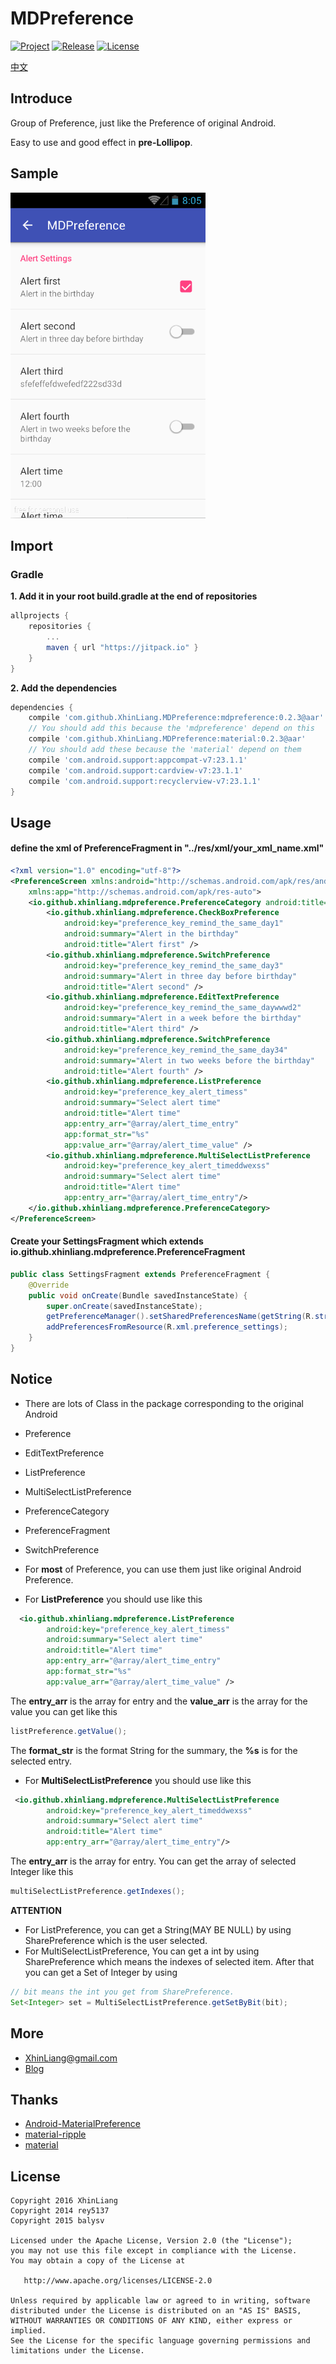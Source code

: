 # MDPreference
[![Project](https://img.shields.io/badge/Android-MDPreference-lightgrey.svg)](https://github.com/XhinLiang/MDPreference)
[![Release](https://jitpack.io/v/XhinLiang/MDPreference.svg)](https://jitpack.io/#XhinLiang/MDPreference)
[![License](https://img.shields.io/badge/license-Apache%202-blue.svg)](http://www.apache.org/licenses/LICENSE-2.0)

[中文](http://xhinliang.github.io/2016/03/11/Think_about_Preference/)

## Introduce
Group of Preference, just like the Preference of original Android.

Easy to use and good effect in **pre-Lollipop**.

## Sample
![Sample](sample.gif)

## Import

### Gradle
**1. Add it in your root build.gradle at the end of repositories**

``` groovy
allprojects {
	repositories {
		...
		maven { url "https://jitpack.io" }
	}
}
```
**2. Add the dependencies**

``` groovy
dependencies {
	compile 'com.github.XhinLiang.MDPreference:mdpreference:0.2.3@aar'
	// You should add this because the 'mdpreference' depend on this
    compile 'com.github.XhinLiang.MDPreference:material:0.2.3@aar'
    // You should add these because the 'material' depend on them
    compile 'com.android.support:appcompat-v7:23.1.1'
    compile 'com.android.support:cardview-v7:23.1.1'
    compile 'com.android.support:recyclerview-v7:23.1.1'
}
```

## Usage

#### define the xml of PreferenceFragment in "../res/xml/your_xml_name.xml"
``` xml
<?xml version="1.0" encoding="utf-8"?>
<PreferenceScreen xmlns:android="http://schemas.android.com/apk/res/android"
    xmlns:app="http://schemas.android.com/apk/res-auto">
    <io.github.xhinliang.mdpreference.PreferenceCategory android:title="Alert Settings">
        <io.github.xhinliang.mdpreference.CheckBoxPreference
            android:key="preference_key_remind_the_same_day1"
            android:summary="Alert in the birthday"
            android:title="Alert first" />
        <io.github.xhinliang.mdpreference.SwitchPreference
            android:key="preference_key_remind_the_same_day3"
            android:summary="Alert in three day before birthday"
            android:title="Alert second" />
        <io.github.xhinliang.mdpreference.EditTextPreference
            android:key="preference_key_remind_the_same_daywwwd2"
            android:summary="Alert in a week before the birthday"
            android:title="Alert third" />
        <io.github.xhinliang.mdpreference.SwitchPreference
            android:key="preference_key_remind_the_same_day34"
            android:summary="Alert in two weeks before the birthday"
            android:title="Alert fourth" />
        <io.github.xhinliang.mdpreference.ListPreference
            android:key="preference_key_alert_timess"
            android:summary="Select alert time"
            android:title="Alert time"
            app:entry_arr="@array/alert_time_entry"
            app:format_str="%s"
            app:value_arr="@array/alert_time_value" />
        <io.github.xhinliang.mdpreference.MultiSelectListPreference
            android:key="preference_key_alert_timeddwexss"
            android:summary="Select alert time"
            android:title="Alert time"
            app:entry_arr="@array/alert_time_entry"/>
    </io.github.xhinliang.mdpreference.PreferenceCategory>
</PreferenceScreen>
```
#### Create your SettingsFragment which extends io.github.xhinliang.mdpreference.PreferenceFragment
``` java
public class SettingsFragment extends PreferenceFragment {
    @Override
    public void onCreate(Bundle savedInstanceState) {
        super.onCreate(savedInstanceState);
        getPreferenceManager().setSharedPreferencesName(getString(R.string.app_name));
        addPreferencesFromResource(R.xml.preference_settings);
    }
}
```

## Notice
- There are lots of Class in the package corresponding to the original Android
 - Preference
 - EditTextPreference
 - ListPreference
 - MultiSelectListPreference
 - PreferenceCategory
 - PreferenceFragment
 - SwitchPreference

- For **most** of Preference, you can use them just like original Android Preference.

- For **ListPreference** you should use like this
``` xml
  <io.github.xhinliang.mdpreference.ListPreference
        android:key="preference_key_alert_timess"
        android:summary="Select alert time"
        android:title="Alert time"
        app:entry_arr="@array/alert_time_entry"
        app:format_str="%s"
        app:value_arr="@array/alert_time_value" />
```
The **entry_arr** is the array for entry and the **value_arr** is the array for the value you can get like this
``` java
listPreference.getValue();
```

The **format_str** is the format String for the summary, the **%s** is for the selected entry.

- For **MultiSelectListPreference** you should use like this
``` xml
 <io.github.xhinliang.mdpreference.MultiSelectListPreference
        android:key="preference_key_alert_timeddwexss"
        android:summary="Select alert time"
        android:title="Alert time"
        app:entry_arr="@array/alert_time_entry"/>
```
The **entry_arr** is the array for entry.
You can get the array of selected Integer like this
``` java
multiSelectListPreference.getIndexes();
```

**ATTENTION**
- For ListPreference, you can get a String(MAY BE NULL) by using SharePreference which is the user selected.
- For MultiSelectListPreference, You can get a int by using SharePreference which means the indexes of selected item. After that you can get a Set of Integer by using
``` java
// bit means the int you get from SharePreference.
Set<Integer> set = MultiSelectListPreference.getSetByBit(bit);
```

## More
- XhinLiang@gmail.com
- [Blog](http://xhinliang.github.io)

## Thanks
- [Android-MaterialPreference](https://github.com/jenzz/Android-MaterialPreference)
- [material-ripple](https://github.com/balysv/material-ripple)
- [material](https://github.com/rey5137/material)

## License

    Copyright 2016 XhinLiang
    Copyright 2014 rey5137
    Copyright 2015 balysv

    Licensed under the Apache License, Version 2.0 (the "License");
    you may not use this file except in compliance with the License.
    You may obtain a copy of the License at

       http://www.apache.org/licenses/LICENSE-2.0

    Unless required by applicable law or agreed to in writing, software
    distributed under the License is distributed on an "AS IS" BASIS,
    WITHOUT WARRANTIES OR CONDITIONS OF ANY KIND, either express or implied.
    See the License for the specific language governing permissions and
    limitations under the License.

